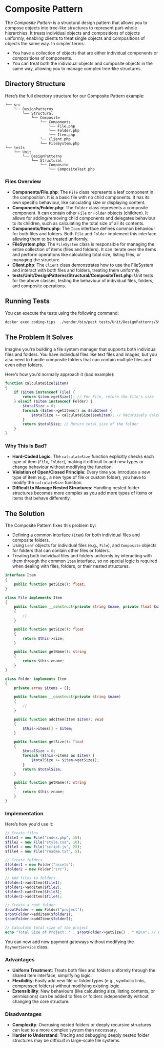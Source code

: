 # Composite Pattern
The _Composite Pattern_ is a structural design pattern that allows you to compose objects into tree-like structures to represent part-whole hierarchies. It treats individual objects and compositions of objects uniformly, enabling clients to treat single objects and compositions of objects the same way.
In simpler terms:

- You have a collection of objects that are either individual components or compositions of components.
- You can treat both the individual objects and composite objects in the same way, allowing you to manage complex tree-like structures.

## Directory Structure
Here’s the full directory structure for our Composite Pattern example:

```
└── src  
    └── DesignPatterns  
        └── Structural   
            └── Composite  
                └── Components  
                    └── File.php  
                    └── Folder.php  
                    └── Item.php  
                └── Client.php  
                └── FileSystem.php  
└── tests  
    └── Unit  
        └── DesignPatterns  
            └── Structural  
                └── Composite  
                    └── CompositeTest.php  
```

### Files Overview
- **Components/File.php**: The `File` class represents a leaf component in the composition. It is a basic file with no child components. It has its own specific behaviour, like calculating size or displaying content.
- **Components/Folder.php**: The `Folder` class represents a composite component. It can contain other `File` or `Folder` objects (children). It allows for adding/removing child components and delegates behaviour to its children, such as calculating the total size of all its contents.
- **Components/Item.php**: The `Item` interface defines common behaviour for both files and folders. Both `File` and `Folder` implement this interface, allowing them to be treated uniformly.
- **FileSystem.php**: The `FileSystem` class is responsible for managing the entire collection of items (files and folders). It can iterate over the items and perform operations like calculating total size, listing files, or managing the structure.
- **Client.php**: The `Client` class demonstrates how to use the FileSystem and interact with both files and folders, treating them uniformly.
- **tests/Unit/DesignPatterns/Structural/CompositeTest.php**: Unit tests for the above classes, testing the behaviour of individual files, folders, and composite operations.

## Running Tests
You can execute the tests using the following command:

```bash
docker exec coding-tips  ./vendor/bin/pest tests/Unit/DesignPatterns/Structural/CompositeTest.php 
```

## The Problem It Solves
Imagine you're building a file system manager that supports both individual files and folders. You have individual files like text files and images, but you also need to handle composite folders that can contain multiple files and even other folders.

Here's how you'd normally approach it (bad example):

```php
function calculateSize($item)
{
    if ($item instanceof File) {
        return $item->getSize(); // For File, return the file's size
    } elseif ($item instanceof Folder) {
        $totalSize = 0;
        foreach ($item->getItems() as $subItem) {
            $totalSize += calculateSize($subItem); // Recursively calculate the size of the folder's contents
        }
        return $totalSize; // Return total size of the folder
    }
}
```

### Why This Is Bad?
- **Hard-Coded Logic**: The `calculateSize` function explicitly checks each type of item (`File`, `Folder`), making it difficult to add new types or change behaviour without modifying the function.
- **Violation of Open/Closed Principle**: Every time you introduce a new type of item (e.g., a new type of file or custom folder), you have to modify the `calculateSize` function.
- **Difficult to Manage Nested Structures**: Handling nested folder structures becomes more complex as you add more types of items or items that behave differently.

## The Solution
The Composite Pattern fixes this problem by:

- Defining a common interface (`Item`) for both individual files and composite folders.
- Using `Leaf` objects for individual files (e.g., `File`), and `Composite` objects for folders that can contain other files or folders.
- Treating both individual files and folders uniformly by interacting with them through the common `Item` interface, so no special logic is required when dealing with files, folders, or their nested structures.

```php
interface Item
{
    public function getSize(): float;
}

class File implements Item
{
    public function __construct(private string $name, private float $size)
    {
        //
    }

    public function getSize(): float
    {
        return $this->size;
    }

    public function getName(): string
    {
        return $this->name;
    }
}

class Folder implements Item
{
    private array $items = [];

    public function __construct(private string $name)
    {
        //
    }

    public function addItem(Item $item): void
    {
        $this->items[] = $item;
    }

    public function getSize(): float
    {
        $totalSize = 0;
        foreach ($this->items as $item) {
            $totalSize += $item->getSize();
        }
        return $totalSize;
    }

    public function getName(): string
    {
        return $this->name;
    }
}
```

### Implementation
Here’s how you'd use it:

```php
// Create files
$file1 = new File("index.php", 15);
$file2 = new File("style.css", 10);
$file3 = new File("script.js", 25);
$file4 = new File("readme.txt", 5);

// Create folders
$folder1 = new Folder("assets");
$folder2 = new Folder("src");

// Add files to folders
$folder1->addItem($file1);
$folder1->addItem($file2);
$folder2->addItem($file3);
$folder2->addItem($file4);

// Create a root folder
$rootFolder = new Folder("project");
$rootFolder->addItem($folder1);
$rootFolder->addItem($folder2);

// Calculate total size of the project
echo "Total Size of Project: " . $rootFolder->getSize() . " KB\n"; // Outputs the total size of the entire project
```

You can now add new payment gateways without modifying the `PaymentService` class.

### Advantages
- **Uniform Treatment**: Treats both files and folders uniformly through the shared Item interface, simplifying logic.
- **Flexibility**: Easily add new file or folder types (e.g., symbolic links, compressed folders) without modifying existing logic.
- **Extensibility**: New behaviours (like calculating size, listing contents, or permissions) can be added to files or folders independently without changing the core structure.

### Disadvantages
- **Complexity**: Overusing nested folders or deeply recursive structures can lead to a more complex system than necessary.
- **Harder to Understand**: Tracing and debugging deeply nested folder structures may be difficult in large-scale file systems.
